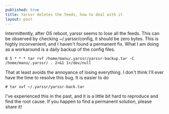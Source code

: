 ```yaml
---
published: true
title: Yarssr deletes the feeds, how to deal with it
layout: post
---
```

Intermittently, after OS reboot, yarssr seems to lose all the feeds. This can be observed by checking ~/.yarssr/config, it should be zero bytes.
This is highly inconvenient, and I haven't found a permanent fix. What I am doing as a workaround is a daily backup of the config files. 
```
0 5 * * * tar rvf /home/manu/.yarssr/yarssr-backup.tar -C /home/manu/.yarssr/ . 2>&1 1>/dev/null
```

That at least avoids the annoyance of losing everything. I don't think I'll ever have the time to resolve this bug. It is easier to do
```
# tar xvf ~/.yarssr/yarssr-back.tar
```

I've experienced this in the past, and it is a little bit hard to reproduce and find the root cause. If you happen to find a permanent solution, please share it!